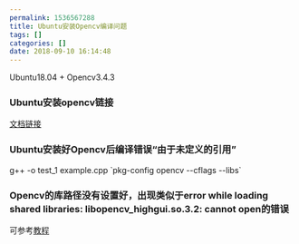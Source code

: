 ```yaml
---
permalink: 1536567288
title: Ubuntu安装Opencv编译问题
tags: []
categories: []
date: 2018-09-10 16:14:48
---
```


Ubuntu18.04 + Opencv3.4.3

<!--more-->

### Ubuntu安装opencv链接

[文档链接](https://docs.opencv.org/3.4.3/d7/d9f/tutorial_linux_install.html)


### Ubuntu安装好Opencv后编译错误“由于未定义的引用”

g++ -o test_1 example.cpp \`pkg-config opencv --cflags --libs\`

### Opencv的库路径没有设置好，出现类似于error while loading shared libraries: libopencv_highgui.so.3.2: cannot open的错误

可参考[教程](https://blog.csdn.net/chang_shuang/article/details/78239660)

